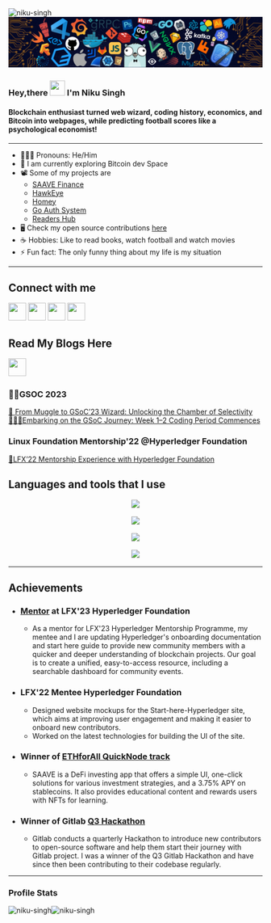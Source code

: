  <img src="https://komarev.com/ghpvc/?username=niku-singh&label=Profile%20views&color=0e75b6&style=flat" alt="niku-singh" />
 
 <img src="https://github.com/NIKU-SINGH/NIKU-SINGH/blob/main/assets/banner.png" />

### Hey,there <img src="https://raw.githubusercontent.com/MartinHeinz/MartinHeinz/master/wave.gif" width="30px" height="30px"> I'm Niku Singh

#### Blockchain enthusiast turned web wizard, coding history, economics, and Bitcoin into webpages, while predicting football scores like a psychological economist!

---

- 👨🏻‍💻 Pronouns: He/Him
- 🔭 I am currently exploring Bitcoin dev Space
- 📽️ Some of my projects are
  - [SAAVE Finance ](https://github.com/SAAVE-Finance)
  - [HawkEye](https://github.com/NIKU-SINGH/Hawkeye)
  - [Homey](https://github.com/NIKU-SINGH/rentals-frontend)
  - [Go Auth System](https://github.com/NIKU-SINGH/auth-system)
  - [Readers Hub](https://github.com/NIKU-SINGH/readers-hub-frontend)
- 🖥️ Check my open source contributions [here](https://github.com/NIKU-SINGH/My-Open-Source-Contri)
- ☕ Hobbies: Like to read books, watch football and watch movies
- ⚡ Fun fact: The only funny thing about my life is my situation

---

## Connect with me

[<img height="35" width="35" src="https://cdn.jsdelivr.net/npm/simple-icons@v5/icons/twitter.svg" />](https://twitter.com/niku_singh_)
[<img height="35" width="35" src="https://cdn.jsdelivr.net/npm/simple-icons@v5/icons/instagram.svg" />](https://instagram.com/_niku__singh_)
[<img height="35" width="35" src="https://cdn.jsdelivr.net/npm/simple-icons@v5/icons/linkedin.svg" />](https://www.linkedin.com/in/niku-singh)
[<img height="35" width="35" src="https://cdn.jsdelivr.net/npm/simple-icons@v5/icons/devrant.svg" />](https://devrant.com/users/Nikus)

## Read My Blogs Here

[<img height="35" width="35" src="https://cdn.jsdelivr.net/npm/simple-icons@v5/icons/medium.svg" />](https://medium.com/@nikusingh)

### ✍🏻GSOC 2023
[🚀 From Muggle to GSoC’23 Wizard: Unlocking the Chamber of Selectivity](https://medium.com/@nikusingh/from-muggle-to-gsoc23-wizard-unlocking-the-chamber-of-selectivity-gitlab-9a2f66ed08b5?source=friends_link&sk=7c22bc8028e90a0d41da34c65261b8d1) 
[👨🏻‍🏭Embarking on the GSoC Journey: Week 1–2 Coding Period Commences](https://medium.com/@nikusingh/embarking-on-the-gsoc-journey-week-1-2-coding-period-commences-2eed20eb183b?source=friends_link&sk=2982b925d3e2f1c8beb22b786992fc66)

### Linux Foundation Mentorship'22 @Hyperledger Foundation
[🥁LFX’22 Mentorship Experience with Hyperledger Foundation](https://medium.com/@nikusingh/lfx22-mentorship-experience-with-hyperledger-foundation-233369f7d682?source=friends_link&sk=0b11f5ce1a0466886ab8729a0a6d514f)



<!-- [<img height="35" width="35" src="https://cdn.jsdelivr.net/npm/simple-icons@v5/icons/DEVCommunity.svg" />](https://dev.to/nikusingh)
[<img height="35" width="35" src="https://cdn.jsdelivr.net/npm/simple-icons@v5/icons/hashnode.svg" />](https://hashnode.com/@Sukin) -->

## Languages and tools that I use

<p align="center">
  <a href="https://skillicons.dev">
    <img src="https://skillicons.dev/icons?i=javascript,typescript,python,c,cpp,rust,go" />
  </a>
</p>
<p align="center">
  <a href="https://skillicons.dev">
    <img src="https://skillicons.dev/icons?i=next,react,express,tailwind,nodejs,actix,bootstrap,materialui,graphql" />
  </a>
</p>
<p align="center">
  <a href="https://skillicons.dev">
    <img src="https://skillicons.dev/icons?i=git,github,gitlab,docker,figma,netlify" />
  </a>
</p>
<p align="center">
  <a href="https://skillicons.dev">
    <img src="https://skillicons.dev/icons?i=heroku,firebase,vercel,mysql,mongo,postgres,linux" />
  </a>
</p>

---

## Achievements

- ###  **[Mentor](https://mentorship.lfx.linuxfoundation.org/project/6904ed62-2022-4451-bbc7-6bc0f940586f) at LFX'23 Hyperledger Foundation**

  - As a mentor for LFX'23 Hyperledger Mentorship Programme, my mentee and I are updating Hyperledger's onboarding documentation and start here guide to provide new community members with a quicker and deeper understanding of blockchain projects. Our goal is to create a unified, easy-to-access resource, including a searchable dashboard for community events.

- ### **LFX'22 Mentee Hyperledger Foundation**
  -  Designed website mockups for the Start-here-Hyperledger site, which aims at
improving user engagement and making it easier to onboard new contributors.
  - Worked on the latest technologies for building the UI of the site.
<!-- - Runner up of [MIT Bitcoin Expo Forkscanner Track](https://devpost.com/software/hawkeye-28azjf) -->
- ###  **Winner of [ETHforAll QuickNode track](https://devfolio.co/projects/saave-61c5)**
  - SAAVE is a DeFi investing app that offers a simple UI, one-click solutions for various investment strategies, and a 3.75% APY on stablecoins. It also provides educational content and rewards users with NFTs for learning.

- ###  **Winner of Gitlab [Q3 Hackathon](https://forum.gitlab.com/t/announcing-gitlabs-q3-2021-hackathon-winners/60356)**
  - Gitlab conducts a quarterly Hackathon to introduce new contributors to open-source software and help them start their journey with Gitlab project. I was a winner of the Q3 Gitlab Hackathon and have since then been contributing to their codebase regularly.

---

### Profile Stats

<img height="150px" align="left" src="https://github-readme-stats.vercel.app/api?username=niku-singh&show_icons=true&theme=radical" alt="niku-singh" />
<img height= "150px" align="left" src="https://github-readme-streak-stats.herokuapp.com/?user=niku-singh&theme=radical" alt="niku-singh" />
